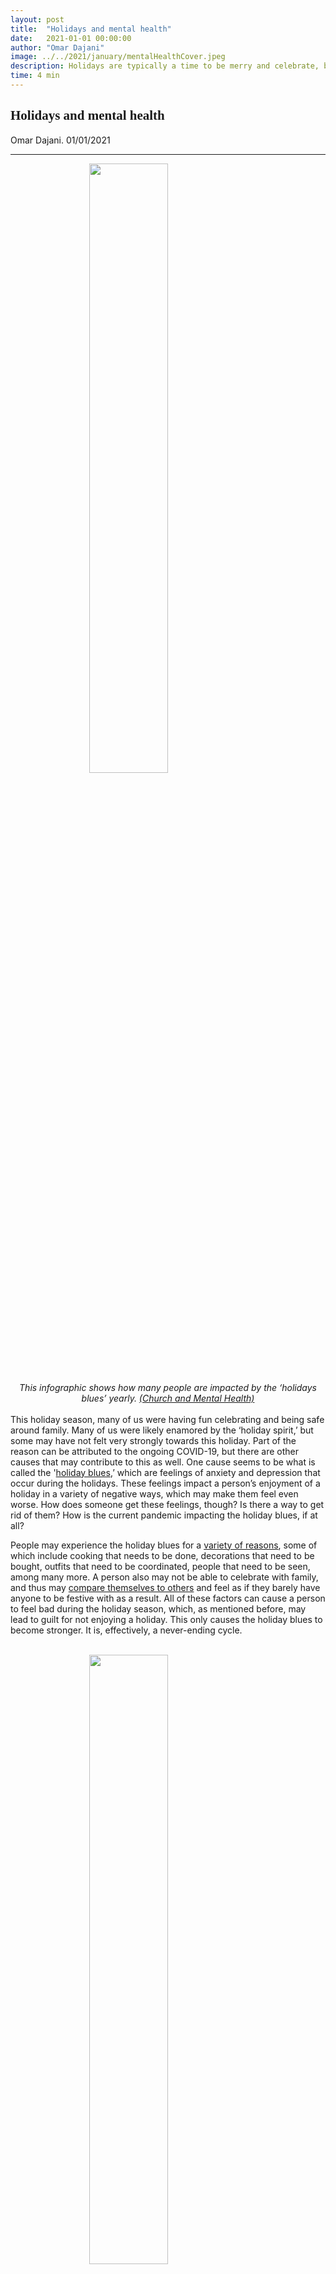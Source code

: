 ```yaml
---
layout: post
title:  "Holidays and mental health"
date:   2021-01-01 00:00:00
author: "Omar Dajani"
image: ../../2021/january/mentalHealthCover.jpeg
description: Holidays are typically a time to be merry and celebrate, but a lot of people do not see them as such. This is due to a feeling known as the ‘holiday blues,’ which negatively impacts your mood during the holidays and alters your perception towards them as a result. What can you do to get past this feeling?
time: 4 min
---
```

<h2 style="font-family: Ergonomique Bold">Holidays and mental health</h2>
Omar Dajani. 01/01/2021
<hr>


<img src="{{ site.baseurl }}/images/blogs/2021/january/mentalHealthOne.jpeg" width="50%" style="display: block; margin: 0 auto"/>  
<center><i>This infographic shows how many people are impacted by the ‘holidays blues’ yearly. <a href="https://churchandmentalhealth.com/holiday-blues-infographic/" target="_blank">(Church and Mental Health)</a>
</i></center>
<br>
This holiday season, many of us were having fun celebrating and being safe around family. Many of us were likely enamored by the ‘holiday spirit,’ but some may have not felt very strongly towards this holiday. Part of the reason can be attributed to the ongoing COVID-19, but there are other causes that may contribute to this as well. One cause seems to be what is called the '<a href="https://ct.counseling.org/2019/12/positive-actions-to-prevent-the-holiday-blues/" target="_blank">holiday blues</a>,’ which are feelings of anxiety and depression that occur during the holidays. These feelings impact a person’s enjoyment of a holiday in a variety of negative ways, which may make them feel even worse. How does someone get these feelings, though? Is there a way to get rid of them? How is the current pandemic impacting the holiday blues, if at all?

People may experience the holiday blues for a <a href="https://www.mayoclinic.org/healthy-lifestyle/stress-management/in-depth/stress/art-20047544" target="_blank">variety of reasons</a>, some of which include cooking that needs to be done, decorations that need to be bought, outfits that need to be coordinated, people that need to be seen, among many more. A person also may not be able to celebrate with family, and thus may <a href="https://www.healthline.com/health/depression/holidays" target="_blank">compare themselves to others</a> and feel as if they barely have anyone to be festive with as a result. All of these factors can cause a person to feel bad during the holiday season, which, as mentioned before, may lead to guilt for not enjoying a holiday. This only causes the holiday blues to become stronger. It is, effectively, a never-ending cycle.

<br>
<img src="{{ site.baseurl }}/images/blogs/2021/january/mentalHealthTwo.jpeg" width="50%" style="display: block; margin: 0 auto"/>  
<center><i>This picture illustrates some of the most common feelings of someone going through the ‘holiday blues.’ <a href="http://www.thefamuanonline.com/2020/12/05/how-to-cope-with-a-mental-illness-during-the-holidays/" target="_blank">(The Flinn Foundation)</a>
</i></center>
<br>
As the picture at the top of this article illustrates, quite a large number of people experience holiday blues. This makes it so this issue has a sense of universality to it, as it seems like people from all walks of life can get the holiday blues. The <a href="https://www.mcleanhospital.org/essential/mcleans-guide-managing-mental-health-around-holidays" target="_blank">American Psychological Association</a> conducted a survey asking people about how they feel during the holiday season. Around 38% of people surveyed said their stress increased during the holiday seasons, which shows how prominent this issue really is. In a strange way, remembering you are not alone in feeling this way may actually be very encouraging and helpful when it comes to not letting these feelings get to you. Knowing that there are others experiencing the same things you are can be reaffirming and comforting, even if the context behind why you are getting these emotional boosts can feel upsetting.

It is obvious that holiday blues is a problem, so how can you go about handling it? What else can you do besides remembering you are not alone? There are a <a href="https://churchandmentalhealth.com/holiday-blues-infographic/" target="_blank">variety of ways</a>, including getting light exercise, trying to stick to your normal schedule as much as possible, eating in moderation, trying to set reasonable goals and making a budget when it comes to buying presents. It also helps to remind yourself how holidays are only temporary and that they will be over soon enough. The way you are feeling right now is not here to stay! Just because you experienced the holiday blues before does not necessarily mean you will experience them again later.

However, COVID-19 is its own problem when it comes to the holiday blues. Usually, people seem to get the holiday blues because they might feel as if <a href="https://www.huffpost.com/entry/therapist-predict-holidays-mental-health_l_5fca573ec5b6787f2a977639" target="_blank">they are not doing enough</a> to celebrate the holidays, or they are comparing themselves to other families and seeing how happy those families are. With the pandemic, people might get the holiday blues because they cannot see their families at all in the first place. They may want participate in the holiday festivities, but sadly cannot due to what is going on in the world. This puts a spin on how the holiday blues usually occur, and there is sadly no real solution to combat this specific problem. All people can do is remain safe and hope that next year’s holidays will not be like 2020.

Even with the mindset that holidays blues is only temporary, it seems like the issue itself often repeats. It certainly helps that it only happens during holidays, but there is no proper way to get rid of the holiday blues once and for all. Every person is different, and a person who was unhappy during Christmas one year can be over the moon the next year. It seems to be based on context, which is why it is important for someone experiencing these types of feelings to do whatever they can to not let their holiday experience be ruined. If it does become very difficult to deal with, the option of calling a mental health professional is always available. There are ways to combat your holiday blues, as long as you try to be as proactive as possible and not let these feelings overwhelm you before you get the chance.

Cover Photo: <a href="https://www.sacmag.com/health/curing-the-holiday-blues/" target="_blank">(Sacramento Magazine)</a>



<hr>
<img src="{{ site.baseurl }}/images/writingTeam/noProfile.jpg" width="170" style="float: left; margin-right: 30px; margin-bottom: 20px;"/>
<div style="margin-bottom: 5%;">
<span style="font-size: 30px; font-weight: 900;">Omar Dajani</span>
<br>Omar Dajani, an international student from Palestine, is currently a sophomore at Fullerton College. He used to be an English major but changed into a Computer Science major not too long ago. He enjoys gaming, blogging, journaling, meditating, and going on walks. He intends on transferring to UC Berkeley for Fall 2021. Currently learning Python, HTML, and CSS.
</div>
